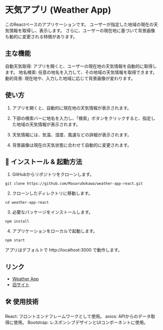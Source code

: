 # 天気アプリ (Weather App)
このReactベースのアプリケーションです。
ユーザーが指定した地域の現在の天気情報を取得し、表示します。
さらに、ユーザーの現在地に基づいて背景画像も動的に変更される特徴があります。

## 主な機能
自動天気取得: アプリを開くと、ユーザーの現在地の天気情報を自動的に取得します。
地名検索: 任意の地名を入力して、その地域の天気情報を取得できます。
動的背景: 現在地や、入力した地域に応じて背景画像が変わります。

## 使い方

1. アプリを開くと、自動的に現在地の天気情報が表示されます。

2. 下部の検索バーに地名を入力し、「検索」ボタンをクリックすると、指定した地域の天気情報が表示されます。

3. 天気情報には、気温、湿度、風速などの詳細が表示されます。

4. 背景画像は現在の天気状態に合わせて自動的に変更されます。

## 🚀 インストール & 起動方法
1. GitHubからリポジトリをクローンします。

```
git clone https://github.com/MasaruOokawa/weather-app-react.git
```

2. クローンしたディレクトリに移動します。

```
cd weather-app-react
```

3. 必要なパッケージをインストールします。

```
npm install
```

4. アプリケーションをローカルで起動します。

```
npm start
```

アプリはデフォルトで http://localhost:3000 で動作します。

## リンク

- [Weather App](https://masaruookawa.github.io/weather-app-react/)
- [旧サイト](https://masaruookawa.github.io/whetherApp/)

## 🛠 使用技術
React: フロントエンドフレームワークとして使用。
axios: APIからのデータ取得に使用。
Bootstrap: レスポンシブデザインとUIコンポーネントに使用。

